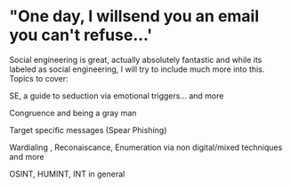 # "One day, I willsend you an email you can't refuse...' 

Social engineering is great, actually absolutely fantastic and while its labeled as social engineering, I will try to include much more into this. Topics to cover:

SE, a guide to seduction via emotional triggers... and more

Congruence and being a gray man

Target specific messages (Spear Phishing)

Wardialing , Reconaiscance, Enumeration via non digital/mixed techniques and more

OSINT, HUMINT, INT in general
